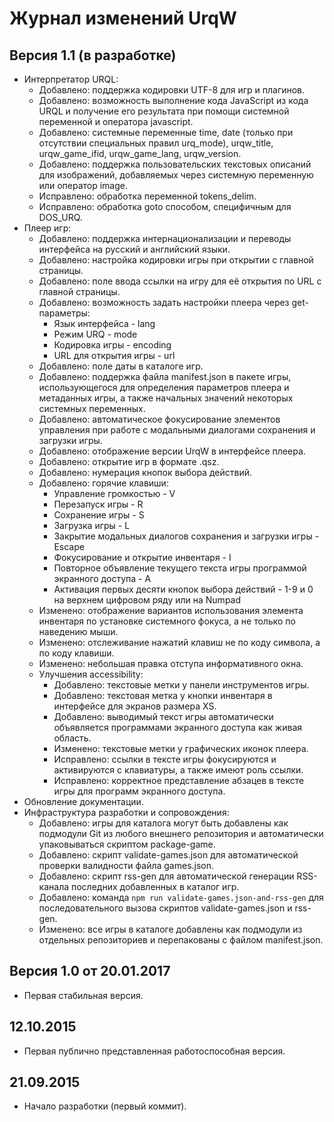 # Журнал изменений UrqW

## Версия 1.1 (в разработке)

* Интерпретатор URQL:
	+ Добавлено: поддержка кодировки UTF-8 для игр и плагинов.
	+ Добавлено: возможность выполнение кода JavaScript из кода URQL и получение его результата при помощи системной переменной и оператора javascript.
	+ Добавлено: системные переменные time, date (только при отсутствии специальных правил urq_mode), urqw_title, urqw_game_ifid, urqw_game_lang, urqw_version.
	+ Добавлено: поддержка пользовательских текстовых описаний для изображений, добавляемых через системную переменную или оператор image.
	+ Исправлено: обработка переменной tokens_delim.
	+ Исправлено: обработка goto способом, специфичным для DOS_URQ.
* Плеер игр:
	+ Добавлено: поддержка интернационализации и переводы интерфейса на русский и английский языки.
	+ Добавлено: настройка кодировки игры при открытии с главной страницы.
	+ Добавлено: поле ввода ссылки на игру для её открытия по URL с главной страницы.
	+ Добавлено: возможность задать настройки плеера через get-параметры:
		- Язык интерфейса - lang
		- Режим URQ - mode
		- Кодировка игры - encoding
		- URL для открытия игры - url
	+ Добавлено: поле даты в каталоге игр.
	+ Добавлено: поддержка файла manifest.json в пакете игры, использующегося для определения параметров плеера и метаданных игры, а также начальных значений некоторых системных переменных.
	+ Добавлено: автоматическое фокусирование элементов управления при работе с модальными диалогами сохранения и загрузки игры.
	+ Добавлено: отображение версии UrqW в интерфейсе плеера.
	+ Добавлено: открытие игр в формате .qsz.
	+ Добавлено: нумерация кнопок выбора действий.
	+ Добавлено: горячие клавиши:
		- Управление громкостью - V
		- Перезапуск игры - R
		- Сохранение игры - S
		- Загрузка игры - L
		- Закрытие модальных диалогов сохранения и загрузки игры - Escape
		- Фокусирование и открытие инвентаря - I
		- Повторное объявление текущего текста игры программой экранного доступа - A
		- Активация первых десяти кнопок выбора действий - 1-9 и 0 на верхнем цифровом ряду или на Numpad
	+ Изменено: отображение вариантов использования элемента инвентаря по установке системного фокуса, а не только по наведению мыши.
	+ Изменено: отслеживание нажатий клавиш не по коду символа, а по коду клавиши.
	+ Изменено: небольшая правка отступа информативного окна.
	+ Улучшения accessibility:
		- Добавлено: текстовые метки у панели инструментов игры.
		- Добавлено: текстовая метка у кнопки инвентаря в интерфейсе для экранов размера XS.
		- Добавлено: выводимый текст игры автоматически объявляется программами экранного доступа как живая область.
		- Изменено: текстовые метки у графических иконок плеера.
		- Исправлено: ссылки в тексте игры фокусируются и активируются с клавиатуры, а также имеют роль ссылки.
		- Исправлено: корректное представление абзацев в тексте игры для программ экранного доступа.
* Обновление документации.
* Инфраструктура разработки и сопровождения:
	+ Добавлено: игры для каталога могут быть добавлены как подмодули Git из любого внешнего репозитория и автоматически упаковываться скриптом package-game.
	+ Добавлено: скрипт validate-games.json для автоматической проверки валидности файла games.json.
	+ Добавлено: скрипт rss-gen для автоматической генерации RSS-канала последних добавленных в каталог игр.
	+ Добавлено: команда `npm run validate-games.json-and-rss-gen` для последовательного вызова скриптов validate-games.json и rss-gen.
	+ Изменено: все игры в каталоге добавлены как подмодули из отдельных репозиториев и перепакованы с файлом manifest.json.

## Версия 1.0 от 20.01.2017

* Первая стабильная версия.

## 12.10.2015

* Первая публично представленная работоспособная версия.

## 21.09.2015

* Начало разработки (первый коммит).
